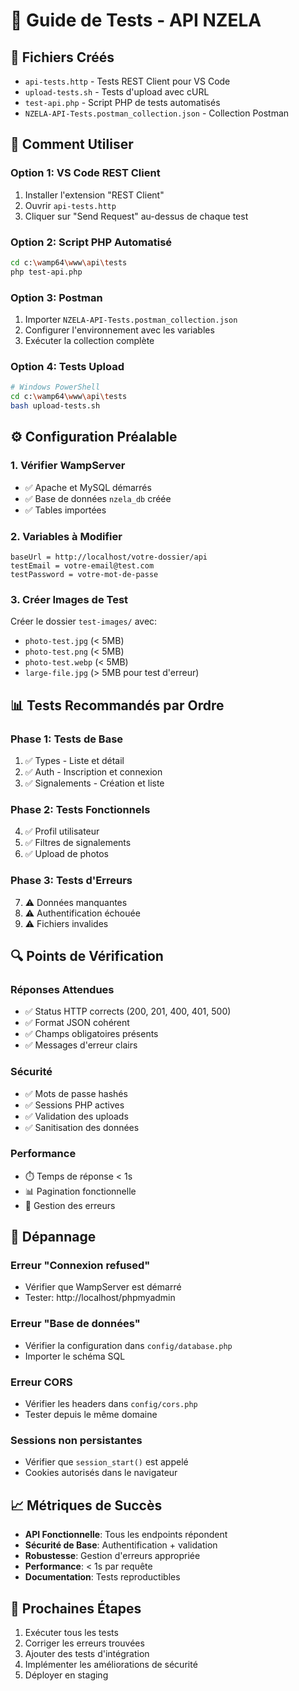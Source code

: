 # 🧪 Guide de Tests - API NZELA

## 📁 Fichiers Créés

- `api-tests.http` - Tests REST Client pour VS Code
- `upload-tests.sh` - Tests d'upload avec cURL
- `test-api.php` - Script PHP de tests automatisés
- `NZELA-API-Tests.postman_collection.json` - Collection Postman

## 🚀 Comment Utiliser

### Option 1: VS Code REST Client
1. Installer l'extension "REST Client"
2. Ouvrir `api-tests.http`
3. Cliquer sur "Send Request" au-dessus de chaque test

### Option 2: Script PHP Automatisé
```bash
cd c:\wamp64\www\api\tests
php test-api.php
```

### Option 3: Postman
1. Importer `NZELA-API-Tests.postman_collection.json`
2. Configurer l'environnement avec les variables
3. Exécuter la collection complète

### Option 4: Tests Upload
```bash
# Windows PowerShell
cd c:\wamp64\www\api\tests
bash upload-tests.sh
```

## ⚙️ Configuration Préalable

### 1. Vérifier WampServer
- ✅ Apache et MySQL démarrés
- ✅ Base de données `nzela_db` créée
- ✅ Tables importées

### 2. Variables à Modifier
```
baseUrl = http://localhost/votre-dossier/api
testEmail = votre-email@test.com
testPassword = votre-mot-de-passe
```

### 3. Créer Images de Test
Créer le dossier `test-images/` avec:
- `photo-test.jpg` (< 5MB)
- `photo-test.png` (< 5MB) 
- `photo-test.webp` (< 5MB)
- `large-file.jpg` (> 5MB pour test d'erreur)

## 📊 Tests Recommandés par Ordre

### Phase 1: Tests de Base
1. ✅ Types - Liste et détail
2. ✅ Auth - Inscription et connexion
3. ✅ Signalements - Création et liste

### Phase 2: Tests Fonctionnels
4. ✅ Profil utilisateur
5. ✅ Filtres de signalements
6. ✅ Upload de photos

### Phase 3: Tests d'Erreurs
7. ⚠️ Données manquantes
8. ⚠️ Authentification échouée
9. ⚠️ Fichiers invalides

## 🔍 Points de Vérification

### Réponses Attendues
- ✅ Status HTTP corrects (200, 201, 400, 401, 500)
- ✅ Format JSON cohérent
- ✅ Champs obligatoires présents
- ✅ Messages d'erreur clairs

### Sécurité
- ✅ Mots de passe hashés
- ✅ Sessions PHP actives
- ✅ Validation des uploads
- ✅ Sanitisation des données

### Performance
- ⏱️ Temps de réponse < 1s
- 📊 Pagination fonctionnelle
- 🔄 Gestion des erreurs

## 🐛 Dépannage

### Erreur "Connexion refused"
- Vérifier que WampServer est démarré
- Tester: http://localhost/phpmyadmin

### Erreur "Base de données"
- Vérifier la configuration dans `config/database.php`
- Importer le schéma SQL

### Erreur CORS
- Vérifier les headers dans `config/cors.php`
- Tester depuis le même domaine

### Sessions non persistantes
- Vérifier que `session_start()` est appelé
- Cookies autorisés dans le navigateur

## 📈 Métriques de Succès

- **API Fonctionnelle**: Tous les endpoints répondent
- **Sécurité de Base**: Authentification + validation
- **Robustesse**: Gestion d'erreurs appropriée
- **Performance**: < 1s par requête
- **Documentation**: Tests reproductibles

## 🎯 Prochaines Étapes

1. Exécuter tous les tests
2. Corriger les erreurs trouvées
3. Ajouter des tests d'intégration
4. Implémenter les améliorations de sécurité
5. Déployer en staging